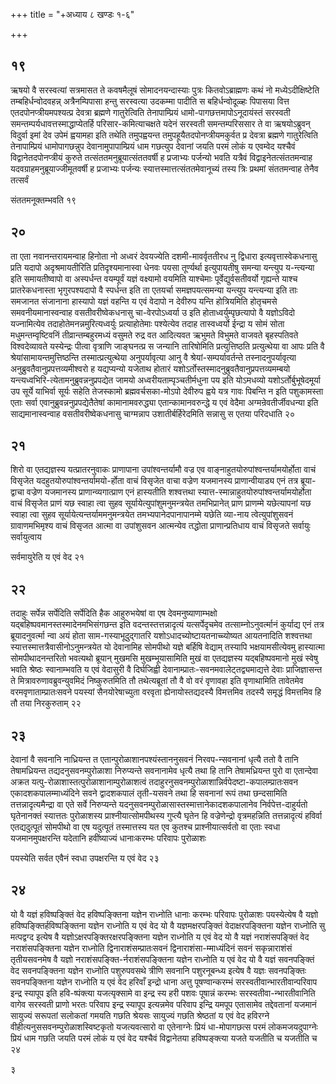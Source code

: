 +++
title = "+अध्याय ८ खण्डः १-६"

+++



## १९
ऋषयो वै सरस्वत्यां सत्रमासत ते कवषमैलूषं सोमादनयन्दास्याः पुत्रः
कितवोऽब्राह्मणः कथं नो मध्येऽदीक्षिष्टेति
तम्बहिर्धन्वोदवहन्न् अत्रैनम्पिपासा हन्तु
सरस्वत्या उदकम्मा पादीति स बहिर्धन्वोदूळ्हः पिपासया वित्त
एतदपोनप्त्रीयमपश्यत्प्र देवत्रा ब्रह्मणे
गातुरेत्विति तेनापाम्प्रियं धामो-पागछत्तमापोऽनूदायंस्तं
सरस्वती समन्तम्पर्यधावत्तस्माद्धाप्येतर्हि
परिसार-कमित्याचक्षते यदेनं सरस्वती
समन्तम्परिससार ते वा ऋषयोऽब्रुवन् विदुर्वा इमां देव उपेमं ह्वयामहा इति
तथेति तमुपह्वयन्त तमुपहूयैतदपोनप्त्रीयमकुर्वत प्र देवत्रा ब्रह्मणे
गातुरेत्विति तेनापाम्प्रियं धामोपागछन्नुप देवानामुपापाम्प्रियं धाम
गछत्युप देवानां जयति परमं लोकं य एवम्वेद यश्चैवं
विद्वानेतदपोनप्त्रीयं कुरुते
तत्संततमनुब्रूयात्संततवर्षी ह प्रजाभ्यः पर्जन्यो भवति यत्रैवं
विद्वाइनेतत्संततमन्वाह यदवग्राहमनुब्रूयाज्जीमूतवर्षी ह प्रजाभ्यः
पर्जन्यः स्यात्तस्मात्तत्संततमेवानूच्यं तस्य त्रिः प्रथमां
संततमन्वाह तेनैव तत्सर्वं 

संततमनूक्तम्भवति १९




 


## २०
ता एता नवानन्तरायमन्वाह हिनोता नो अध्वरं देवयज्येति दशमी-मावर्वृततीरध नु
द्विधारा इत्यवृत्तास्वेकधनासु प्रति यदापो अदृश्रमायतीरिति
प्रतिदृश्यमानास्वा धेनवः पयसा तूर्ण्यर्था
इत्युपायतीषु समन्या यन्त्युप य-न्त्यन्या इति समायतीष्वापो वा
अस्पर्धन्त वयम्पूर्वं यज्ञं वक्ष्यामो वयमिति
याश्चेमाः पूर्वेद्युर्वसतीवर्यो गृह्यन्ते याश्च
प्रातरेकधनास्ता भृगुरपश्यदापो वै स्पर्धन्त इति ता
एतयर्चा समज्ञपयत्समन्या यन्त्युप यन्त्यन्या इति ताः समजानत
संजानाना हास्यापो यज्ञं वहन्ति य एवं वेदापो न देवीरुप यन्ति
होत्रियमिति होतृचमसे समवनीयमानास्वन्वाह वसतीवरीष्वेकधनासु
चा-वेरपोऽध्वर्या उ इति होताध्वर्युम्पृछत्यापो वै यज्ञोऽविदो
यज्नामित्येव तदाहोतेमनन्नमुरित्यध्वर्युः प्रत्याहोतेमाः
पश्येत्येव तदाह तास्वध्वर्यो ईन्द्रा य सोमं सोता
मधुमन्तम्वृष्टिवनिं तीव्रान्तम्बहुरमध्यं वसुमते
रुद्र वत आदित्यवत ऋभुमते विभुमते वाजवते बृहस्पतिवते
विश्वदेव्यावते यस्येन्द्रः पीत्वा वृत्राणि
जाङ्घनत्प्र स जन्यानि तारिषोमिति प्रत्युत्तिष्ठति
प्रत्युत्थेया वा आपः प्रति वै
श्रेयांसामायन्तमुत्तिष्ठन्ति
तस्मात्प्रत्युत्थेया अनुपर्यावृत्या आनु वै
श्रेयां-सम्पर्यावर्तन्ते तस्नादनुपर्यावृत्या
अनुब्रुवतैवानुप्रपत्तव्यमीश्वरो ह यद्यप्यन्यो यजेताथ
होतारं यशोऽर्तोस्तस्मादनुब्रुवतैवानुप्रपत्तव्यमम्बयो
यन्त्यध्वभिरि-त्येतामनुब्रुवन्ननुप्रपद्येत
जामयो अध्वरीयताम्पृञ्चतीर्मधुना पय इति योऽमधव्यो यशोऽर्तोर्बुभूषेदमूर्या
उप सूर्ये याभिर्वा सूर्यः सहेति तेजस्कामो ब्रह्मवर्चसका-मोऽपो देवीरुप
ह्वये यत्र गावः पिबन्ति न इति पशुकामस्ता एताः सर्वा
एवानुब्रुवन्ननुप्रपद्येतैतेषां
कामानामवरुद्ध्या एतान्कामानवरुन्द्धे य एवं
वेदैमा अग्मन्रेवतीर्जीवधन्या इति साद्यमानास्वन्वाह
वसतीवरीष्वेकधनासु चाग्मन्नाप उशातीर्बर्हिरेदमिति सन्नासु स एतया परिदधाति २०





## २१
शिरो वा एतद्यज्ञस्य यत्प्रातरनुवाकः प्राणापाना उपांश्वन्तर्यामौ वज्र एव
वाङ्नाहुतयोरुपांश्वन्तर्यामयोर्होता वाचं विसृजेत
यदहुतयोरुपांश्वन्तर्यामयो-र्होता
वाचं विसृजेत वाचा वज्रेण यजमानस्य प्राणान्वीयाड्य एनं तत्र ब्रूया-द्वाचा
वज्रेण यजमानस्य प्राणान्व्यगात्प्राण एनं हास्यतीति शश्वत्तथा
स्यात्त-स्मान्नाहुतयोरुपांश्वन्तर्यामयोर्होता वाचं
विसृजेत प्राणं यछ स्वाहा त्वा सुहव सूर्यायेत्युपांशुमनुमन्त्रयेत
तमभिप्रानेत् प्राण प्राणम्मे यछेत्यापनां यछ स्वाहा त्वा
सुहव सूर्यायेत्यन्तर्याममनुमन्त्रयेत तमभ्यपानेदपानापानम्मे यछेति
व्या-नाय त्वेत्युपांशुसवनं ग्रावाणमभिमृश्य वाचं विसृजत आत्मा
वा उपांशुसवन आत्मन्येव तद्धोता प्राणान्प्रतिधाय वाचं विसृजते
सर्वायुः सर्वायुत्वाय 

सर्वमायुरेति य एवं वेद २१




 


## २२
तदाहुः सर्पेन्न सर्पेदिति सर्पेदिति हैक आहुरुभयेषां वा एष
देवमनुष्याणाम्भक्षो
यद्बहिष्पवमानस्तस्मादेनमभिसंगछन्त
इति वदन्तस्तत्तन्नादृत्यं यत्सर्पेदृचमेव तत्साम्नोऽनुवर्त्मानं कुर्याद्य
एनं तत्र ब्रूयादनुवर्त्मा न्वा अयं होता साम-गस्याभूदुद्गातरि
यशोऽधादच्योष्टायतनाच्च्योष्यत आयतनादिति
शश्वत्तथा स्यात्तस्मात्तत्रैवासीनोऽनुमन्त्रयेत यो
देवानामिह सोमपीथो यज्ञे बर्हिषि वेद्याम् तस्यापि
भक्षयामसीत्येवमु हास्यात्मा सोमपीथादनन्तरितो
भवत्यथो ब्रूयान् मुखमसि मुखम्भूयासामिति मुखं वा एतद्यज्ञस्य
यद्बहिष्पवमानो मुखं स्वेषु भवति श्रेष्ठः
स्वानाम्भवति य एवं वेदासुरी वै दिर्घजिह्वी
देवानाम्प्रातः-सवनमवालेट्तद्व्यमाद्यत्ते
देवाः प्राजिज्ञासन्त ते मित्रावरुणावब्रुवन्युवमिदं निष्कुरुतमिति तौ
तथेत्यब्रूतां तौ वै वो वरं वृणावहा इति वृणाथामिति तावेतमेव
वरमवृणाताम्प्रातःसवने पयस्यां सैनयोरेषाच्युता वरवृता ह्येनायोस्तद्यदस्यै विमत्तमिव तदस्यै समृद्धं विमत्तमिव हि तौ तया निरकुरुताम् २२




 


## २३



देवानां वै सवनानि नाध्रियन्त त एतान्पुरोळाशानपश्यंस्ताननुसवनं
निरवप-न्सवनानां धृत्यै ततो वै तानि तेषामध्रियन्त
तद्यदनुसवनम्पुरोळाशा निरुप्यन्ते सवनानामेव धृत्यै तथा हि तानि
तेषामध्रियन्त पुरो वा एतान्देवा अक्रत
यत्पु-रोळाशास्तत्पुरोळाशानाम्पुरोळाशत्वं
तदाहुरनुसवनम्पुरोळाशान्निर्वपेदष्टा-कपालम्प्रातःसवन
एकादशकपालम्माध्यंदिने सवने
द्वादशकपालं तृती-यसवने तथा हि सवनानां रूपं तथा छन्दसामिति
तत्तन्नादृत्यमैन्द्रा वा एते सर्वे निरुप्यन्ते
यदनुसवनम्पुरोळासास्तस्मात्तानेकादशकपालानेव
निर्वपेत्त-दाहुर्यतो घृतेनानक्तं स्यात्ततः पुरोळाशस्य
प्राश्नीयात्सोमपीथस्य गुप्त्यै घृतेन हि वज्रेणेन्द्रो
वृत्रमहन्निति तत्तन्नादृत्यं हविर्वा एतद्यदुत्पूतं सोमपीथो वा
एष यदुत्पूतं तस्मात्तस्य यत एव कुतश्च प्राश्नीयात्सर्वतो वा एताः स्वधा
यजमानमुपक्षरन्ति यदेतानि हवींष्याज्यं धानाःकरम्भः परिवापः पुरोळाशः 

पयस्येति सर्वत एवैनं स्वधा उपक्षरन्ति य एवं वेद २३




 


## २४
यो वै यज्ञं हविष्पङ्क्तिं वेद हविष्पङ्क्तिना यज्ञेन राध्नोति धानाः
करम्भः परिवापः पुरोळाशः पयस्येत्येष वै यज्ञो
हविष्पङ्क्तिर्हविष्पङ्क्तिना यज्ञेन
राध्नोति य एवं वेद यो वै यज्ञमक्षरपङ्क्तिं वेदाक्षरपङ्क्तिना
यज्ञेन राध्नोति सु मत्पद्वग्द इत्येष वै
यज्ञोऽक्षरपङ्क्तिरक्षरपङ्क्तिना
यज्ञेन राध्नोति य एवं वेद यो वै यज्ञं नराशंसपङ्क्तिं वेद नराशंसपङ्क्तिना
यज्ञेन राध्नोति द्विनाराशंसम्प्रातःसवनं द्विनाराशंसा-म्माध्यंदिनं सवनं
सकृन्नाराशंसं तृतीयसवनमेष वै यज्ञो नराशंसपङ्क्ति-र्नराशंसपङ्क्तिना
यज्ञेन राध्नोति य एवं वेद यो वै यज्ञं सवनपङ्क्तिं वेद सवनपङ्क्तिना
यज्ञेन राध्नोति पशुरुपवसथे त्रीणि सवनानि पशुरनूबन्ध्य इत्येष वै
यज्ञः सवनपङ्क्तिः सवनपङ्क्तिना यज्ञेन राध्नोति य एवं वेद
हरिवाँ इन्द्रो धाना अत्तु पूषण्वान्करम्भं
सरस्वतीवान्भारतीवान्परिवाप इन्द्र
स्यापूप इति हवि-ष्पंक्त्या यजत्यृक्सामे वा इन्द्र स्य हरी पशवः
पूषान्नं करम्भः सरस्वतीवा-न्भारतीवानिति वागेव सरस्वती
प्राणो भरतः परिवाप इन्द्र स्यापूप इत्यन्नमेव परिवाप इन्द्रि यमपूप
एतासामेव तद्देवतानां यजमानं सायुज्यं सरूपतां सलोकतां गमयति गछति
श्रेयसः सायुज्यं गछति श्रेष्ठतां य एवं वेद हविरग्ने
वीहीत्यनुससवनम्पुरोळाशस्विष्टकृतो यजत्यवत्सारो वा
एतेनाग्नेः प्रियं धा-मोपागछत्स परमं लोकमजयदुपाग्नेः
प्रियं धाम गछति जयति परमं लोकं य एवं वेद यश्चैवं विद्वानेतया
हविष्पङ्क्त्या यजते यजतीति च यजतीति च २४


   


३

 